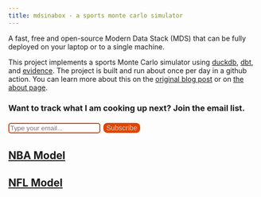 ```yaml
---
title: mdsinabox - a sports monte carlo simulator
---
```


<GithubStarCount user='matsonj' repo='nba-monte-carlo'/>

A fast, free and open-source Modern Data Stack (MDS) that can be fully deployed on your laptop or to a single machine. 

This project implements a sports Monte Carlo simulator using [duckdb](https://duckdb.org/), [dbt](https://www.getdbt.com/), and [evidence](https://evidence.dev/). The project is built and run about once per day in a github action. You can learn more about this on the [original blog post](https://duckdb.org/2022/10/12/modern-data-stack-in-a-box.html) or on [the about page](/about).

### Want to track what I am cooking up next? Join the email list.

<label>
    <input
        type="email" 
        placeholder="Type your email..." 
        bind:value="{email}" 
        style="border: 2px solid #DE4500; border-radius: 5px;"
    />
</label>

<a href="{prefilledLink}" target="_blank" on:click={handleClick}>
    <button class="submit-button" disabled={isClicked}>Subscribe</button>
</a>

## [NBA Model](/nba)

## [NFL Model](/nfl)

<script>
    let email = "";
    let src = "mdsinabox-home";
    let isClicked = false;

    $: prefilledLink = `https://docs.google.com/forms/d/e/1FAIpQLSeiRdk9saFMRfrgV6k7izrs0SfmpptVd4M6I3tUH9jAumleKQ/formResponse?usp=pp_url&entry.1761363524=${email}&entry.1932146161=${src}&submit=Submit`;

    function handleClick() {
        isClicked = true;
    }

</script>

<style>
    .submit-button {
        border-radius: 8px;
        background-color: #DE4500;
        border: none;
        color: lightgrey;
        padding: 2px 6px;
        text-align: center;
        text-decoration: none;
        display: inline-block;
        font-size: 14px;
        margin: 4px 2px;
        cursor: pointer;
    }
</style>
